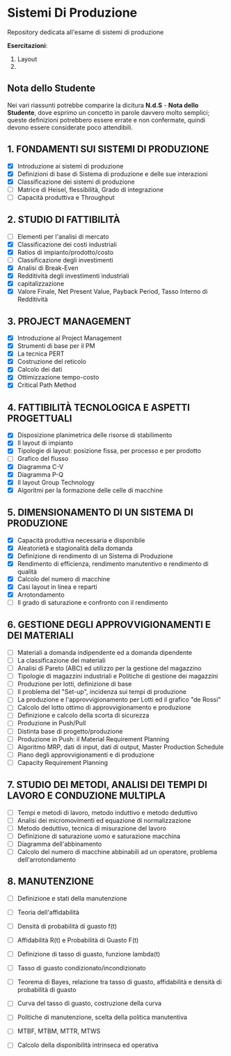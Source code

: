 # Sistemi Di Produzione
Repository dedicata all'esame di sistemi di produzione

**Esercitazioni**:

1. Layout
2. 

## Nota dello Studente

Nei vari riassunti potrebbe comparire la dicitura  **N.d.S** - **Nota dello Studente**, dove esprimo un concetto in parole davvero molto semplici; queste definizioni potrebbero essere errate e non confermate, quindi devono essere considerate poco attendibili.

## 1. FONDAMENTI SUI SISTEMI DI PRODUZIONE
- [x] Introduzione ai sistemi di produzione
- [x] Definizioni di base di Sistema di produzione e delle sue interazioni
- [x] Classificazione dei sistemi di produzione
- [ ] Matrice di Heisel, flessibilità, Grado di integrazione
- [ ] Capacità produttiva e Throughput

## 2. STUDIO DI FATTIBILITÀ
- [ ] Elementi per l'analisi di mercato
- [x] Classificazione dei costi industriali
- [x] Ratios di impianto/prodotto/costo
- [ ] Classificazione degli investimenti
- [x] Analisi di Break-Even
- [x] Redditività degli investimenti industriali 
- [x] capitalizzazione
- [x] Valore Finale, Net Present Value, Payback Period, Tasso Interno di Redditività

## 3. PROJECT MANAGEMENT
- [x] Introduzione al Project Management
- [x] Strumenti di base per il PM
- [x] La tecnica PERT
- [x] Costruzione del reticolo
- [x] Calcolo dei dati
- [x] Ottimizzazione tempo-costo
- [x] Critical Path Method

## 4. FATTIBILITÀ TECNOLOGICA E ASPETTI PROGETTUALI
- [x] Disposizione planimetrica delle risorse di stabilimento
- [x] Il layout di impianto
- [x] Tipologie di layout: posizione fissa, per processo e per prodotto
- [ ] Grafico del flusso
- [x] Diagramma C-V
- [x] Diagramma P-Q
- [x] Il layout Group Technology
- [x] Algoritmi per la formazione delle celle di macchine

## 5. DIMENSIONAMENTO DI UN SISTEMA DI PRODUZIONE
- [x] Capacità produttiva necessaria e disponibile
- [x] Aleatorietà e stagionalità della domanda
- [x] Definizione di rendimento di un Sistema di Produzione
- [x] Rendimento di efficienza, rendimento manutentivo e rendimento di qualità
- [x] Calcolo del numero di macchine
- [x] Casi layout in linea e reparti
- [x] Arrotondamento
- [ ] Il grado di saturazione e confronto con il rendimento

## 6. GESTIONE DEGLI APPROVVIGIONAMENTI E DEI MATERIALI
- [ ] Materiali a domanda indipendente ed a domanda dipendente
- [ ] La classificazione dei materiali
- [ ] Analisi di Pareto (ABC) ed utilizzo per la gestione del magazzino
- [ ] Tipologie di magazzini industriali e Politiche di gestione dei magazzini
- [ ] Produzione per lotti, definizione di base
- [ ] Il problema del "Set-up", incidenza sui tempi di produzione
- [ ] La produzione e l'approvvigionamento per Lotti ed il grafico "de Rossi"
- [ ] Calcolo del lotto ottimo di approvvigionamento e produzione
- [ ] Definizione e calcolo della scorta di sicurezza
- [ ] Produzione in Push/Pull
- [ ] Distinta base di progetto/produzione
- [ ] Produzione in Push: il Material Requirement Planning
- [ ] Algoritmo MRP, dati di input, dati di output, Master Production Schedule
- [ ] Piano degli approvvigionamenti e di produzione
- [ ] Capacity Requirement Planning

## 7. STUDIO DEI METODI, ANALISI DEI TEMPI DI LAVORO E CONDUZIONE MULTIPLA
- [ ] Tempi e metodi di lavoro, metodo induttivo e metodo deduttivo
- [ ] Analisi dei micromovimenti ed equazione di normalizzazione
- [ ] Metodo deduttivo, tecnica di misurazione del lavoro
- [ ] Definizione di saturazione uomo e saturazione macchina
- [ ] Diagramma dell'abbinamento
- [ ] Calcolo del numero di macchine abbinabili ad un operatore, problema dell'arrotondamento

## 8. MANUTENZIONE
- [ ] Definizione e stati della manutenzione
- [ ] Teoria dell'affidabilità
- [ ] Densità di probabilità di guasto f(t)
- [ ] Affidabilità R(t) e Probabilità di Guasto F(t)
- [ ] Definizione di tasso di guasto, funzione lambda(t)
- [ ] Tasso di guasto condizionato/incondizionato
- [ ] Teorema di Bayes, relazione tra tasso di guasto, affidabilità e densità di probabilità di guasto
- [ ] Curva del tasso di guasto, costruzione della curva
- [ ] Politiche di manutenzione, scelta della politica manutentiva
- [ ] MTBF, MTBM, MTTR, MTWS
- [ ] Calcolo della disponibilità intrinseca ed operativa

